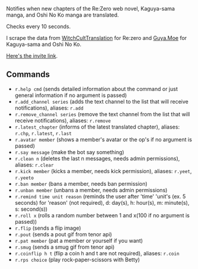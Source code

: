 Notifies when new chapters of the Re:Zero web novel, Kaguya-sama manga, and Oshi No Ko manga are translated.

Checks every 10 seconds.

I scrape the data from [WitchCultTranslation](https://witchculttranslation.com/) for Re:zero and [Guya.Moe](https://guya.moe) for Kaguya-sama and Oshi No Ko.

[Here's the invite link](https://discord.com/api/oauth2/authorize?client_id=834692619392385074&permissions=2148002886&scope=bot).

## Commands

- `r.help cmd` (sends detailed information about the command or just general information if no argument is passed)
- `r.add_channel series` (adds the text channel to the list that will receive notifications), aliases: `r.add`
- `r.remove_channel series` (remove the text channel from the list that will receive notifications), aliases: `r.remove`
- `r.latest_chapter` (informs of the latest translated chapter), aliases: `r.chp`, `r.latest`, `r.last`
- `r.avatar member` (shows a member's avatar or the op's if no argument is passed)
- `r.say message` (make the bot say something)
- `r.clean n` (deletes the last n messages, needs admin permissions), aliases: `r.clear`
- `r.kick member` (kicks a member, needs kick permission), aliases: `r.yeet`, `r.yeeto`
- `r.ban member` (bans a member, needs ban permission)
- `r.unban member` (unbans a member, needs admin permissions)
- `r.remind time unit reason` (reminds the user after 'time' 'unit's (ex. 5 seconds) for 'reason' (not required), d: day(s), h: hour(s), m: minute(s), s: second(s))
- `r.roll x` (rolls a random number between 1 and x(100 if no argument is passed))
- `r.flip` (sends a flip image)
- `r.pout` (sends a pout gif from tenor api)
- `r.pat member` (pat a member or yourself if you want)
- `r.smug` (sends a smug gif from tenor api)
- `r.coinflip h t` (flip a coin h and t are not required), aliases: `r.coin`
- `r.rps choice` (play rock-paper-scissors with Betty)
